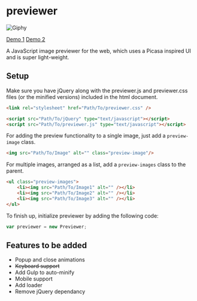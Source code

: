 # previewer

![Giphy](https://media.giphy.com/media/xUOrwnP6582IGswTaU/giphy.gif)

[Demo 1](https://ajayns.github.io/previewer/)
[Demo 2](https://ajayns.github.io/sidworks-website/)

A JavaScript image previewer for the web, which uses a Picasa inspired UI and is super light-weight.

## Setup

Make sure you have jQuery along with the previewer.js and previewer.css files (or the minified versions) included in the html document.

```html
<link rel="stylesheet" href="Path/To/previewer.css" />

<script src="Path/To/jQuery" type="text/javascript"></script>
<script src="Path/To/previewer.js" type="text/javascript"></script>
```
For adding the preview functionality to a single image, just add a `preview-image` class.

```html
<img src="Path/To/Image" alt="" class="preview-image"/>
```

For multiple images, arranged as a list, add a `preview-images` class to the parent.

```html
<ul class="preview-images">
	<li><img src="Path/To/Image1" alt="" /></li>
    <li><img src="Path/To/Image2" alt="" /></li>
    <li><img src="Path/To/Image3" alt="" /></li>
</ul>
```

To finish up, initialize previewer by adding the following code:
```javascript
var previewer = new Previewer;
```

## Features to be added
* Popup and close animations
* <s> Keyboard support </s>
* Add Gulp to auto-minify
* Mobile support
* Add loader
* Remove jQuery dependancy
